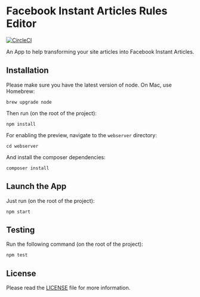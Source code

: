 # Facebook Instant Articles Rules Editor

[![CircleCI](https://circleci.com/gh/facebook/facebook-instant-articles-rules-editor.svg?style=shield)](https://circleci.com/gh/facebook/facebook-instant-articles-rules-editor)

An App to help transforming your site articles into Facebook Instant Articles.

## Installation

Please make sure you have the latest version of node. On Mac, use Homebrew:

```
brew upgrade node
```

Then run (on the root of the project):

```
npm install
```

For enabling the preview, navigate to the `webserver` directory:

```
cd webserver
```

And install the composer dependencies:

```
composer install
```

## Launch the App

Just run (on the root of the project):

```
npm start
```

## Testing

Run the following command (on the root of the project):

```
npm test
```

## License
Please read the [LICENSE](https://github.com/facebook/facebook-instant-articles-rules-editor/blob/master/LICENSE) file for more information.
